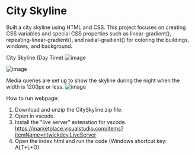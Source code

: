 # City Skyline
Built a city skyline using HTML and CSS. This project focuses on creating CSS variables and special CSS properties such as linear-gradient(), repeating-linear-gradient(), and radial-gradient() for coloring the buildings, windows, and background.

City Skyline (Day Time)
![image](https://github.com/kylehraja/CitySkyline/assets/140476247/d1594651-02f9-49ca-86ff-3e098ddaceb2)


![image](https://github.com/kylehraja/CitySkyline/assets/140476247/526ccd6f-3cab-42b6-8d70-25f49fdd41e8)


Media queries are set up to show the skyline during the night when the width is 1200px or less.
![image](https://github.com/kylehraja/CitySkyline/assets/140476247/1500b49f-c696-413d-9025-a3c8b07dacbf)

How to run webpage:

1) Download and unzip the CitySkyline.zip file.
2) Open in vscode.
3) Install the "live server" extenstion for vscode. https://marketplace.visualstudio.com/items?itemName=ritwickdey.LiveServer
4) Open the index.html and run the code (Windows shortcut key: ALT+L+O).


